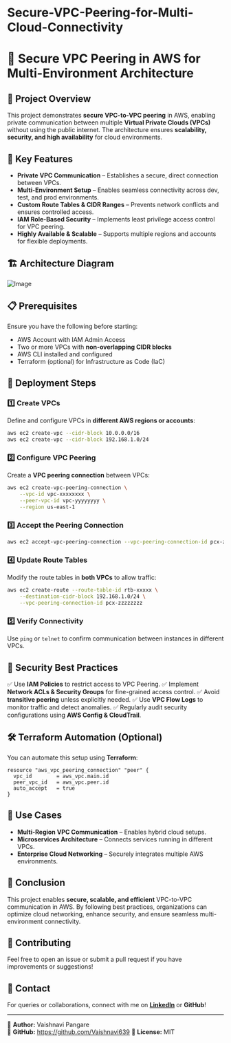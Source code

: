 # Secure-VPC-Peering-for-Multi-Cloud-Connectivity

# 🚀 Secure VPC Peering in AWS for Multi-Environment Architecture

## 📌 Project Overview
This project demonstrates **secure VPC-to-VPC peering** in AWS, enabling private communication between multiple **Virtual Private Clouds (VPCs)** without using the public internet. The architecture ensures **scalability, security, and high availability** for cloud environments.

## 🎯 Key Features
- **Private VPC Communication** – Establishes a secure, direct connection between VPCs.
- **Multi-Environment Setup** – Enables seamless connectivity across dev, test, and prod environments.
- **Custom Route Tables & CIDR Ranges** – Prevents network conflicts and ensures controlled access.
- **IAM Role-Based Security** – Implements least privilege access control for VPC peering.
- **Highly Available & Scalable** – Supports multiple regions and accounts for flexible deployments.

## 🏗️ Architecture Diagram
![Image](https://github.com/user-attachments/assets/530e0307-3bd5-46dc-b58f-8164bd74af9d)

## 📋 Prerequisites
Ensure you have the following before starting:
- AWS Account with IAM Admin Access
- Two or more VPCs with **non-overlapping CIDR blocks**
- AWS CLI installed and configured
- Terraform (optional) for Infrastructure as Code (IaC)

## 🚀 Deployment Steps
### **1️⃣ Create VPCs**
Define and configure VPCs in **different AWS regions or accounts**:
```sh
aws ec2 create-vpc --cidr-block 10.0.0.0/16
aws ec2 create-vpc --cidr-block 192.168.1.0/24
```

### **2️⃣ Configure VPC Peering**
Create a **VPC peering connection** between VPCs:
```sh
aws ec2 create-vpc-peering-connection \
    --vpc-id vpc-xxxxxxxx \
    --peer-vpc-id vpc-yyyyyyyy \
    --region us-east-1
```

### **3️⃣ Accept the Peering Connection**
```sh
aws ec2 accept-vpc-peering-connection --vpc-peering-connection-id pcx-zzzzzzzz
```

### **4️⃣ Update Route Tables**
Modify the route tables in **both VPCs** to allow traffic:
```sh
aws ec2 create-route --route-table-id rtb-xxxxx \
    --destination-cidr-block 192.168.1.0/24 \
    --vpc-peering-connection-id pcx-zzzzzzzz
```

### **5️⃣ Verify Connectivity**
Use `ping` or `telnet` to confirm communication between instances in different VPCs.

## 🔐 Security Best Practices
✅ Use **IAM Policies** to restrict access to VPC Peering.
✅ Implement **Network ACLs & Security Groups** for fine-grained access control.
✅ Avoid **transitive peering** unless explicitly needed.
✅ Use **VPC Flow Logs** to monitor traffic and detect anomalies.
✅ Regularly audit security configurations using **AWS Config & CloudTrail**.

## 🛠️ Terraform Automation (Optional)
You can automate this setup using **Terraform**:
```hcl
resource "aws_vpc_peering_connection" "peer" {
  vpc_id        = aws_vpc.main.id
  peer_vpc_id   = aws_vpc.peer.id
  auto_accept   = true
}
```

## 📌 Use Cases
- **Multi-Region VPC Communication** – Enables hybrid cloud setups.
- **Microservices Architecture** – Connects services running in different VPCs.
- **Enterprise Cloud Networking** – Securely integrates multiple AWS environments.

## 📜 Conclusion
This project enables **secure, scalable, and efficient** VPC-to-VPC communication in AWS. By following best practices, organizations can optimize cloud networking, enhance security, and ensure seamless multi-environment connectivity.

## 🤝 Contributing
Feel free to open an issue or submit a pull request if you have improvements or suggestions!

## 📧 Contact
For queries or collaborations, connect with me on **[LinkedIn](https://linkedin.com/in/vaishnavi-pangare)** or **GitHub**!

---
🔹 **Author:** Vaishnavi Pangare  
🔹 **GitHub:** https://github.com/Vaishnavi639
🔹 **License:** MIT
